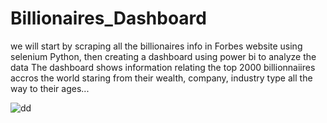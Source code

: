 # Billionaires_Dashboard
we will start by scraping all the billionaires info in Forbes website using selenium Python, then creating a dashboard using power bi to analyze the data 
The dashboard shows information relating the top 2000 billionnaiires accros the world staring from their wealth, company, industry type all the way to their ages...

![dd](https://github.com/anas6666/Billionaires_Dashboard/assets/140655442/6449e6f4-b03c-4b4a-b870-6e0546a972d7)

